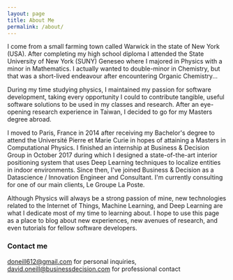 ```yaml
---
layout: page
title: About Me
permalink: /about/
---
```


I come from a small farming town called Warwick in the state of New York (USA).
After completing my high school diploma I attended the State University of New York (SUNY) Geneseo where I majored in Physics with a minor in Mathematics. I actually wanted to double-minor in Chemistry, but that was a short-lived endeavour after encountering Organic Chemistry...

During my time studying physics, I maintained my passion for software development, taking every opportunity I could to contribute tangible, useful software solutions to be used in my classes and research. After an eye-opening research experience in Taiwan, I decided to go for my Masters degree abroad.

I moved to Paris, France in 2014 after receiving my Bachelor's degree to attend the Université Pierre et Marie Curie in hopes of attaining a Masters in Computational Physics. I finished an internship at Business & Decision Group in October 2017 during which I designed a state-of-the-art interior positioning system that uses Deep Learning techniques to localize entities in indoor environments. Since then, I've joined Business & Decision as a Datascience / Innovation Engineer and Consultant. I'm currently consulting for one of our main clients, Le Groupe La Poste.

Although Physics will always be a strong passion of mine, new technologies related to the Internet of Things, Machine Learning, and Deep Learning are what I dedicate most of my time to learning about. I hope to use this page as a place to blog about new experiences, new avenues of research, and even tutorials for fellow software developers.

### Contact me

[doneill612@gmail.com](mailto:doneill612@gmail.com) for personal inquiries, [david.oneill@businessdecision.com](mailto:david.oneill@businessdecision.com) for professional contact
